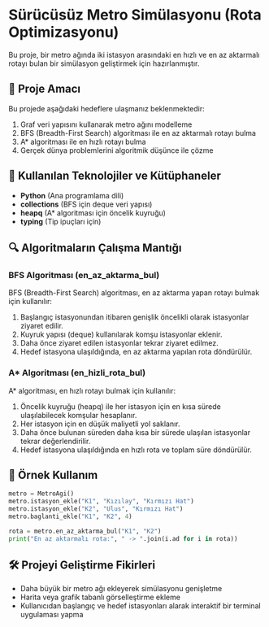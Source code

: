 # Sürücüsüz Metro Simülasyonu (Rota Optimizasyonu)

Bu proje, bir metro ağında iki istasyon arasındaki en hızlı ve en az aktarmalı rotayı bulan bir simülasyon geliştirmek için hazırlanmıştır.

## 📌 Proje Amacı
Bu projede aşağıdaki hedeflere ulaşmanız beklenmektedir:
1. Graf veri yapısını kullanarak metro ağını modelleme
2. BFS (Breadth-First Search) algoritması ile en az aktarmalı rotayı bulma
3. A* algoritması ile en hızlı rotayı bulma
4. Gerçek dünya problemlerini algoritmik düşünce ile çözme

## 🚀 Kullanılan Teknolojiler ve Kütüphaneler
- **Python** (Ana programlama dili)
- **collections** (BFS için deque veri yapısı)
- **heapq** (A* algoritması için öncelik kuyruğu)
- **typing** (Tip ipuçları için)

## 🔍 Algoritmaların Çalışma Mantığı
### BFS Algoritması (en_az_aktarma_bul)
BFS (Breadth-First Search) algoritması, en az aktarma yapan rotayı bulmak için kullanılır:
1. Başlangıç istasyonundan itibaren genişlik öncelikli olarak istasyonlar ziyaret edilir.
2. Kuyruk yapısı (deque) kullanılarak komşu istasyonlar eklenir.
3. Daha önce ziyaret edilen istasyonlar tekrar ziyaret edilmez.
4. Hedef istasyona ulaşıldığında, en az aktarma yapılan rota döndürülür.

### A* Algoritması (en_hizli_rota_bul)
A* algoritması, en hızlı rotayı bulmak için kullanılır:
1. Öncelik kuyruğu (heapq) ile her istasyon için en kısa sürede ulaşılabilecek komşular hesaplanır.
2. Her istasyon için en düşük maliyetli yol saklanır.
3. Daha önce bulunan süreden daha kısa bir sürede ulaşılan istasyonlar tekrar değerlendirilir.
4. Hedef istasyona ulaşıldığında en hızlı rota ve toplam süre döndürülür.

## 🎯 Örnek Kullanım
```python
metro = MetroAgi()
metro.istasyon_ekle("K1", "Kızılay", "Kırmızı Hat")
metro.istasyon_ekle("K2", "Ulus", "Kırmızı Hat")
metro.baglanti_ekle("K1", "K2", 4)

rota = metro.en_az_aktarma_bul("K1", "K2")
print("En az aktarmalı rota:", " -> ".join(i.ad for i in rota))
```

## 🛠️ Projeyi Geliştirme Fikirleri
- Daha büyük bir metro ağı ekleyerek simülasyonu genişletme
- Harita veya grafik tabanlı görselleştirme ekleme
- Kullanıcıdan başlangıç ve hedef istasyonları alarak interaktif bir terminal uygulaması yapma

